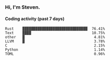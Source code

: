 ### Hi, I'm Steven.

#### Coding activity (past 7 days)
```
Rust    ▓▓▓▓▓▓▓▓▓▓▓▓▓▓▓▓▓▓▓▓▓▓▓▓▓▓▓▓▓▓  76.41%
Text    ▓▓▓▓                            10.75%
other   ▓                                4.81%
LLVM    ▓                                3.78%
C                                        2.15%
Python                                   1.14%
TOML                                     0.96%
```
